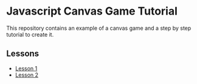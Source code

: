 # Javascript Canvas Game Tutorial

This repository contains an example of a canvas game and a step by step tutorial to create it.

## Lessons
- [Lesson 1](/JSCanvasGameCourse/docs/lesson1)
- [Lesson 2](/JSCanvasGameCourse/docs/lesson2)
